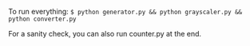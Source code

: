 To run everything:
```$ python generator.py && python grayscaler.py && python converter.py```

For a sanity check, you can also run counter.py at the end.

